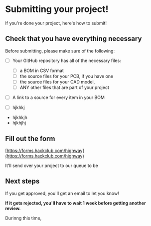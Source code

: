 # Submitting your project!

If you're done your project, here's how to submit!

## Check that you have everything necessary

Before submitting, please make sure of the following:
- [ ] Your GitHub repository has all of the necessary files:
    - [ ] a BOM in CSV format
    - [ ] the source files for your PCB, if you have one
    - [ ] the source files for your CAD model,
    - [ ] ANY other files that are part of your project
- [ ] A link to a source for every item in your BOM

- [ ] hjkhkj
- hjkhkjh
- hjkhjhj

## Fill out the form

[https://forms.hackclub.com/highway](https://forms.hackclub.com/highway)

It'll send over your project to our queue to be 

## Next steps

If you get approved, you'll get an email to let you know! 

**If it gets rejected, you'll have to wait 1 week before getting another review.** 

Durinng this time, 